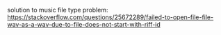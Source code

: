 solution to music file type problem: https://stackoverflow.com/questions/25672289/failed-to-open-file-file-wav-as-a-wav-due-to-file-does-not-start-with-riff-id
